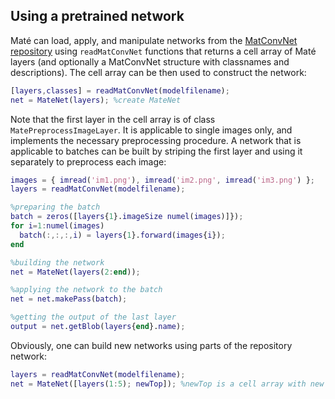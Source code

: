 ## Using a pretrained network

Maté can load, apply, and manipulate networks from the [MatConvNet repository](http://www.vlfeat.org/matconvnet/pretrained/)
using `readMatConvNet` functions that returns a cell array of Maté layers (and optionally a MatConvNet structure with 
classnames and descriptions). The cell array can be then used to construct the network:

```matlab
[layers,classes] = readMatConvNet(modelfilename); 
net = MateNet(layers); %create MateNet
```

Note that the first layer in the cell array is of class `MatePreprocessImageLayer`.
It is applicable to single images only, and implements the necessary preprocessing
procedure. A network that is applicable to batches can be built by striping the 
first layer and using it separately to preprocess each image:

```matlab
images = { imread('im1.png'), imread('im2.png', imread('im3.png') };
layers = readMatConvNet(modelfilename); 

%preparing the batch
batch = zeros([layers{1}.imageSize numel(images)]});
for i=1:numel(images)
  batch(:,:,:,i) = layers{1}.forward(images{i});
end

%building the network
net = MateNet(layers(2:end));

%applying the network to the batch
net = net.makePass(batch);

%getting the output of the last layer
output = net.getBlob(layers{end}.name);
```

Obviously, one can build new networks using parts of the repository network:
```matlab
layers = readMatConvNet(modelfilename);
net = MateNet([layers(1:5); newTop]); %newTop is a cell array with new top layers to be trained from scratch